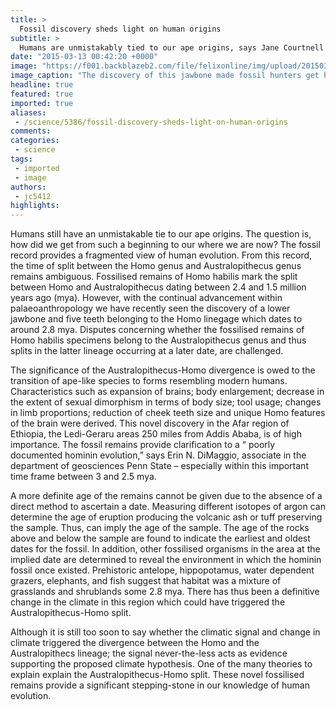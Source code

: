 ```yaml
---
title: >
  Fossil discovery sheds light on human origins
subtitle: >
  Humans are unmistakably tied to our ape origins, says Jane Courtnell
date: "2015-03-13 00:42:20 +0000"
image: "https://f001.backblazeb2.com/file/felixonline/img/upload/201503130043-cj914-jawbone---photoshopped-copy.jpg"
image_caption: "The discovery of this jawbone made fossil hunters get hot under the collar"
headline: true
featured: true
imported: true
aliases:
 - /science/5386/fossil-discovery-sheds-light-on-human-origins
comments:
categories:
 - science
tags:
 - imported
 - image
authors:
 - jc5412
highlights:
---
```


Humans still have an unmistakable tie to our ape origins. The question is, how did we get from such a beginning to our where we are now? The fossil record provides a fragmented view of human evolution. From this record, the time of split between the Homo genus and Australopithecus genus remains ambiguous. Fossilised remains of Homo habilis mark the split between Homo and Australopithecus dating between 2.4 and 1.5 million years ago (mya). However, with the continual advancement within palaeoanthropology we have recently seen the discovery of a lower jawbone and five teeth belonging to the Homo linegage which dates to around 2.8 mya. Disputes concerning whether the fossilised remains of Homo habilis specimens belong to the Australopithecus genus and thus splits in the latter lineage occurring at a later date, are challenged.

The significance of the Australopithecus-Homo divergence is owed to the transition of ape-like species to forms resembling modern humans. Characteristics such as expansion of brains; body enlargement; decrease in the extent of sexual dimorphism in terms of body size; tool usage; changes in limb proportions; reduction of cheek teeth size and unique Homo features of the brain were derived. This novel discovery in the Afar region of Ethiopia, the Ledi-Geraru areas 250 miles from Addis Ababa, is of high importance. The fossil remains provide clarification to a “ poorly documented hominin evolution,” says Erin N. DiMaggio, associate in the department of geosciences Penn State – especially within this important time frame between 3 and 2.5 mya.

A more definite age of the remains cannot be given due to the absence of a direct method to ascertain a date. Measuring different isotopes of argon can determine the age of eruption producing the volcanic ash or tuff preserving the sample. Thus, can imply the age of the sample. The age of the rocks above and below the sample are found to indicate the earliest and oldest dates for the fossil. In addition, other fossilised organisms in the area at the implied date are determined to reveal the environment in which the hominin fossil once existed. Prehistoric antelope, hippopotamus, water dependent grazers, elephants, and fish suggest that habitat was a mixture of grasslands and shrublands some 2.8 mya. There has thus been a definitive change in the climate in this region which could have triggered the Australopithecus-Homo split.

Although it is still too soon to say whether the climatic signal and change in climate triggered the divergence between the Homo and the Australopithecs lineage; the signal never-the-less acts as evidence supporting the proposed climate hypothesis. One of the many theories to explain explain the Australopithecus-Homo split. These novel fossilised remains provide a significant stepping-stone in our knowledge of human evolution.
